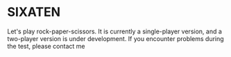 # SIXATEN
Let's play rock-paper-scissors. It is currently a single-player version, and a two-player version is under development. If you encounter problems during the test, please contact me

